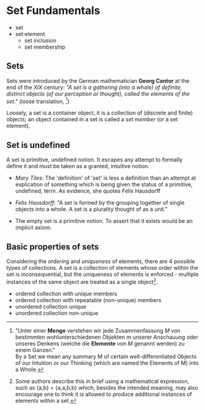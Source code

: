 # Set Fundamentals

- set
- set:element
  - set inclusion
  - set membership


## Sets
Sets were introduced by the German mathematician **Georg Cantor** at the end of the XIX century: _"A set is a gathering (into a whole) of definite, distinct objects (of our perception or thought), called the elements of the set."_ (loose translation, [^1])

Loosely, a set is a container object, it is a collection of (discrete and finite) objects; an object contained in a set is called a *set member* (or a set element).

## Set is undefined
A set is primitive, undefined notion. It escapes any attempt to formally define it and must be taken as a granted, intuitive notion.

- *Mary Tiles*:
The 'definition' of 'set' is less a definition than an attempt at explication of something which is being given the status of a primitive, undefined, term. As evidence, she quotes Felix Hausdorff
- *Felix Hausdorff*:
"A set is formed by the grouping together of single objects into a whole. A set is a plurality thought of as a unit."

- The empty set is a primitive notion. To assert that it exists would be an implicit axiom.

## Basic properties of sets
Considering the *ordering* and *uniqueness* of elements, there are 4 possible types of collections. A set is a collection of elements whose order within the set is inconsequential, but the uniqueness of elements is enforced - multiple instances of the same object are treated as a single object[^2].


- ordered collection with unique members
- ordered collection with repeatable (non-unique) members
- unordered collection unique
- unordered collection non-unique






[^1]: "Unter einer **Menge** verstehen wir jede Zusammenfassung *M* von bestimmten wohlunterschiedenen Objekten *m* unserer Anschauung oder unseres Denkens (welche die **Elemente** von *M* genannt werden) zu einem Ganzen."   
By a Set we mean any summary M of certain well-differentiated Objects of our Intuition or our Thinking (which are named the Elements of M) into a Whole.

[^2]: Some authors describe this in brief using a mathematical expression, such as {a,b} = {a,a,b,b} which, besides the intended meaning, may also encourage one to think it is allowed to produce additional instances of elements within a set.
